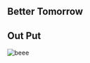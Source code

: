 ## Better Tomorrow
## Out Put
![beee](https://user-images.githubusercontent.com/96828761/209571905-51df8736-9fa1-4d23-8625-0455a86b0a76.png)

